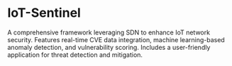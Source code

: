 # IoT-Sentinel
A comprehensive framework leveraging SDN to enhance IoT network security. Features real-time CVE data integration, machine learning-based anomaly detection, and vulnerability scoring. Includes a user-friendly application for threat detection and mitigation.
